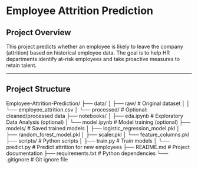 # Employee Attrition Prediction

## Project Overview
This project predicts whether an employee is likely to leave the company (attrition) based on historical employee data. The goal is to help HR departments identify at-risk employees and take proactive measures to retain talent.

---

## Project Structure

Employee-Attrition-Prediction/
├── data/
│ ├── raw/ # Original dataset
│ │ └── employee_attrition.csv
│ └── processed/ # Optional: cleaned/processed data
├── notebooks/
│ ├── eda.ipynb # Exploratory Data Analysis (optional)
│ └── model.ipynb # Model training (optional)
├── models/ # Saved trained models
│ ├── logistic_regression_model.pkl
│ ├── random_forest_model.pkl
│ ├── scaler.pkl
│ └── feature_columns.pkl
├── scripts/ # Python scripts
│ ├── train.py # Train models
│ └── predict.py # Predict attrition for new employees
├── README.md # Project documentation
├── requirements.txt # Python dependencies
└── .gitignore # Git ignore file
